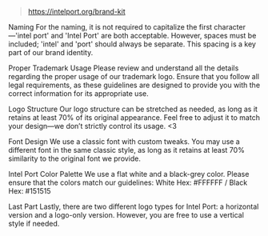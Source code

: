 > https://intelport.org/brand-kit

Naming
For the naming, it is not required to capitalize the first character—'intel port' and 'Intel Port' are both acceptable. However, spaces must be included; 'intel' and 'port' should always be separate. This spacing is a key part of our brand identity.

Proper Trademark Usage
Please review and understand all the details regarding the proper usage of our trademark logo. Ensure that you follow all legal requirements, as these guidelines are designed to provide you with the correct information for its appropriate use.

Logo Structure
Our logo structure can be stretched as needed, as long as it retains at least 70% of its original appearance. Feel free to adjust it to match your design—we don’t strictly control its usage. <3

Font Design
We use a classic font with custom tweaks. You may use a different font in the same classic style, as long as it retains at least 70% similarity to the original font we provide.

Intel Port Color Palette
We use a flat white and a black-grey color. Please ensure that the colors match our guidelines: White Hex: #FFFFFF / Black Hex: #151515


Last Part
Lastly, there are two different logo types for Intel Port: a horizontal version and a logo-only version. However, you are free to use a vertical style if needed.
